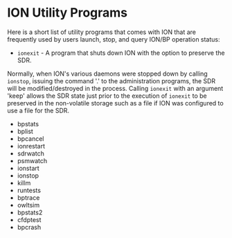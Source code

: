 # ION Utility Programs

Here is a short list of utility programs that comes with ION that are frequently used by users launch, stop, and query ION/BP operation status:

*  `ionexit` - A program that shuts down ION with the option to preserve the SDR.

Normally, when ION's various daemons were stopped down by calling `ionstop`,  issuing the command '.' to the administration programs, the SDR will be modified/destroyed in the process. Calling `ionexit` with an argument 'keep' allows the SDR state just prior to the execution of `ionexit` to be preserved in the non-volatile storage such as a file if ION was configured to use a file for the SDR.

* bpstats
* bplist
* bpcancel
* ionrestart
* sdrwatch
* psmwatch
* ionstart
* ionstop
* killm
* runtests
* bptrace
* owltsim
* bpstats2
* cfdptest
* bpcrash

